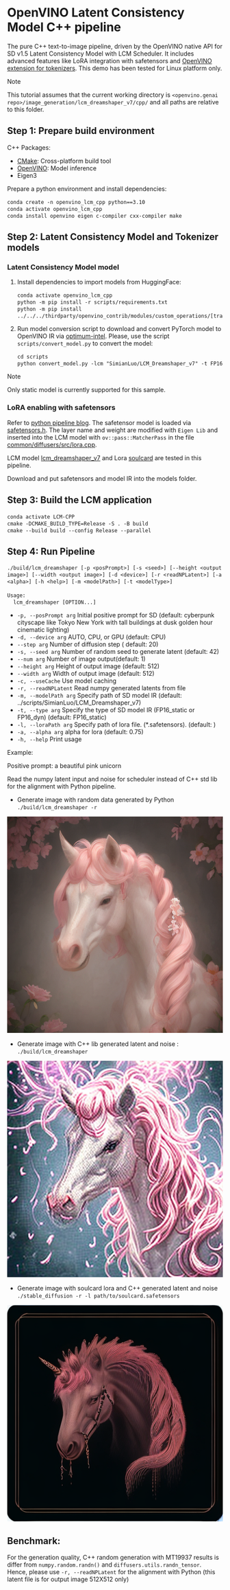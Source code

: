 # OpenVINO Latent Consistency Model C++ pipeline
The pure C++ text-to-image pipeline, driven by the OpenVINO native API for SD v1.5 Latent Consistency Model with LCM Scheduler. It includes advanced features like LoRA integration with safetensors and [OpenVINO extension for tokenizers](https://github.com/openvinotoolkit/openvino_contrib/blob/master/modules/custom_operations/user_ie_extensions/tokenizer/python/README.md). This demo has been tested for Linux platform only.

> [!NOTE]
>This tutorial assumes that the current working directory is `<openvino.genai repo>/image_generation/lcm_dreamshaper_v7/cpp/` and all paths are relative to this folder.

## Step 1: Prepare build environment

C++ Packages:
* [CMake](https://cmake.org/download/): Cross-platform build tool
* [OpenVINO](https://docs.openvino.ai/2023.2/openvino_docs_install_guides_overview.html): Model inference
* Eigen3

Prepare a python environment and install dependencies:
```shell
conda create -n openvino_lcm_cpp python==3.10
conda activate openvino_lcm_cpp
conda install openvino eigen c-compiler cxx-compiler make
```

## Step 2: Latent Consistency Model and Tokenizer models

### Latent Consistency Model model

1. Install dependencies to import models from HuggingFace:

    ```shell
    conda activate openvino_lcm_cpp
    python -m pip install -r scripts/requirements.txt
    python -m pip install ../../../thirdparty/openvino_contrib/modules/custom_operations/[transformers]
    ```

2. Run model conversion script to download and convert PyTorch model to OpenVINO IR via [optimum-intel](https://github.com/huggingface/optimum-intel). Please, use the script `scripts/convert_model.py` to convert the model:

    ```shell
    cd scripts
    python convert_model.py -lcm "SimianLuo/LCM_Dreamshaper_v7" -t FP16
    ```

> [!NOTE]
>Only static model is currently supported for this sample.

### LoRA enabling with safetensors

Refer to [python pipeline blog](https://blog.openvino.ai/blog-posts/enable-lora-weights-with-stable-diffusion-controlnet-pipeline).
The safetensor model is loaded via [safetensors.h](https://github.com/hsnyder/safetensors.h). The layer name and weight are modified with `Eigen Lib` and inserted into the LCM model with `ov::pass::MatcherPass` in the file [common/diffusers/src/lora.cpp](https://github.com/openvinotoolkit/openvino.genai/blob/master/image_generation/common/diffusers/src/lora.cpp).

LCM model [lcm_dreamshaper_v7](https://huggingface.co/SimianLuo/LCM_Dreamshaper_v7) and Lora [soulcard](https://civitai.com/models/67927?modelVersionId=72591) are tested in this pipeline.

Download and put safetensors and model IR into the models folder.

## Step 3: Build the LCM application

```shell
conda activate LCM-CPP
cmake -DCMAKE_BUILD_TYPE=Release -S . -B build
cmake --build build --config Release --parallel
```

## Step 4: Run Pipeline
```shell
./build/lcm_dreamshaper [-p <posPrompt>] [-s <seed>] [--height <output image>] [--width <output image>] [-d <device>] [-r <readNPLatent>] [-a <alpha>] [-h <help>] [-m <modelPath>] [-t <modelType>]

Usage:
  lcm_dreamshaper [OPTION...]
```

* `-p, --posPrompt arg` Initial positive prompt for SD  (default: cyberpunk cityscape like Tokyo New York  with tall buildings at dusk golden hour cinematic lighting)
* `-d, --device arg`    AUTO, CPU, or GPU (default: CPU)
* `--step arg`          Number of diffusion step ( default: 20)
* `-s, --seed arg`      Number of random seed to generate latent (default: 42)
* `--num arg`           Number of image output(default: 1)
* `--height arg`        Height of output image (default: 512)
* `--width arg`         Width of output image (default: 512)
* `-c, --useCache`      Use model caching
* `-r, --readNPLatent`  Read numpy generated latents from file
* `-m, --modelPath arg` Specify path of SD model IR (default: ../scripts/SimianLuo/LCM_Dreamshaper_v7)
* `-t, --type arg`      Specify the type of SD model IR (FP16_static or FP16_dyn) (default: FP16_static)
* `-l, --loraPath arg`  Specify path of lora file. (*.safetensors). (default: )
* `-a, --alpha arg`     alpha for lora (default: 0.75)
* `-h, --help`          Print usage

Example:

Positive prompt: a beautiful pink unicorn

Read the numpy latent input and noise for scheduler instead of C++ std lib for the alignment with Python pipeline.

* Generate image with random data generated by Python `./build/lcm_dreamshaper -r`

![image](./python_random.bmp)

* Generate image with C++ lib generated latent and noise : `./build/lcm_dreamshaper`

![image](./cpp_random.bmp)

* Generate image with soulcard lora and C++ generated latent and noise `./stable_diffusion -r -l path/to/soulcard.safetensors`

![image](./lora_cpp_random.bmp)

## Benchmark:

For the generation quality, C++ random generation with MT19937 results is differ from `numpy.random.randn()` and `diffusers.utils.randn_tensor`. Hence, please use `-r, --readNPLatent` for the alignment with Python (this latent file is for output image 512X512 only)
